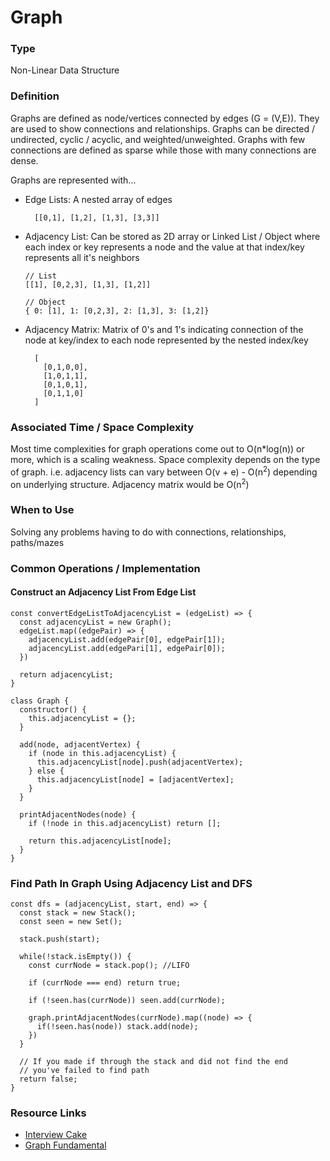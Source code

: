 # Graph

### Type
Non-Linear Data Structure

### Definition
Graphs are defined as node/vertices connected by edges (G = (V,E)). They are used to show connections and relationships. Graphs can be directed / undirected, cyclic / acyclic, and weighted/unweighted. Graphs with few connections are defined as sparse while those with many connections are dense.

Graphs are represented with...
* Edge Lists: A nested array of edges

  ```
    [[0,1], [1,2], [1,3], [3,3]]
  ```
* Adjacency List: Can be stored as 2D array or Linked List / Object where each index or key represents a node and the value at that index/key represents all it's neighbors

  ```
  // List
  [[1], [0,2,3], [1,3], [1,2]]

  // Object
  { 0: [1], 1: [0,2,3], 2: [1,3], 3: [1,2]}
  ```
* Adjacency Matrix: Matrix of 0's and 1's indicating connection of the node at key/index to each node represented by the nested index/key

  ```
    [
      [0,1,0,0],
      [1,0,1,1],
      [0,1,0,1],
      [0,1,1,0]
    ]
  ```

### Associated Time / Space Complexity
Most time complexities for graph operations come out to O(n*log(n)) or more, which is a scaling weakness. Space complexity depends on the type of graph. i.e. adjacency lists can vary between O(v + e) - O(n<sup>2</sup>) depending on underlying structure. Adjacency matrix would be O(n<sup>2</sup>)

### When to Use
Solving any problems having to do with connections, relationships, paths/mazes

### Common Operations / Implementation

#### Construct an Adjacency List From Edge List
```
const convertEdgeListToAdjacencyList = (edgeList) => {
  const adjacencyList = new Graph();
  edgeList.map((edgePair) => {
    adjacencyList.add(edgePair[0], edgePair[1]);
    adjacencyList.add(edgePari[1], edgePair[0]);
  })

  return adjacencyList;
}

class Graph {
  constructor() {
    this.adjacencyList = {};
  }

  add(node, adjacentVertex) {
    if (node in this.adjacencyList) {
      this.adjacencyList[node].push(adjacentVertex);
    } else {
      this.adjacencyList[node] = [adjacentVertex];
    }
  }

  printAdjacentNodes(node) {
    if (!node in this.adjacencyList) return [];

    return this.adjacencyList[node];
  }
}
```

### Find Path In Graph Using Adjacency List and DFS

```
const dfs = (adjacencyList, start, end) => {
  const stack = new Stack();
  const seen = new Set();

  stack.push(start);

  while(!stack.isEmpty()) {
    const currNode = stack.pop(); //LIFO

    if (currNode === end) return true;

    if (!seen.has(currNode)) seen.add(currNode);

    graph.printAdjacentNodes(currNode).map((node) => {
      if(!seen.has(node)) stack.add(node);
    })
  }

  // If you made if through the stack and did not find the end
  // you've failed to find path
  return false;
}
```

### Resource Links
* [Interview Cake](https://www.interviewcake.com/concept/javascript/graph?)
* [Graph Fundamental](https://backtobackswe.com/platform/content/graphs-fundamentals)


